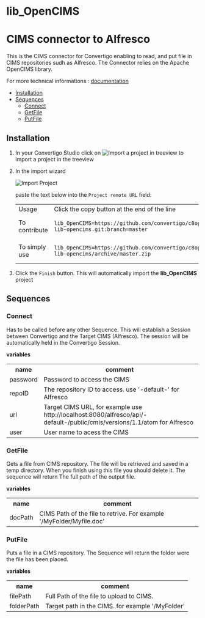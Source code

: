 


# lib_OpenCIMS

# CIMS connector to Alfresco

This is the CIMS connector for Convertigo enabling to read, and put file in CIMS repositories sudh as Alfresco. The Connector relies on the Apache OpenCIMS library.




For more technical informations : [documentation](./project.md)

- [Installation](#installation)
- [Sequences](#sequences)
    - [Connect](#connect)
    - [GetFile](#getfile)
    - [PutFile](#putfile)


## Installation

1. In your Convertigo Studio click on ![](https://github.com/convertigo/convertigo/blob/develop/eclipse-plugin-studio/icons/studio/project_import.gif?raw=true "Import a project in treeview") to import a project in the treeview
2. In the import wizard

   ![](https://github.com/convertigo/convertigo/blob/develop/eclipse-plugin-studio/tomcat/webapps/convertigo/templates/ftl/project_import_wzd.png?raw=true "Import Project")
   
   paste the text below into the `Project remote URL` field:
   <table>
     <tr><td>Usage</td><td>Click the copy button at the end of the line</td></tr>
     <tr><td>To contribute</td><td>

     ```
     lib_OpenCIMS=https://github.com/convertigo/c8oprj-lib-opencims.git:branch=master
     ```
     </td></tr>
     <tr><td>To simply use</td><td>

     ```
     lib_OpenCIMS=https://github.com/convertigo/c8oprj-lib-opencims/archive/master.zip
     ```
     </td></tr>
    </table>
3. Click the `Finish` button. This will automatically import the __lib_OpenCIMS__ project


## Sequences

### Connect

Has to be called before any other Sequence. This will establish a Session between Convertigo and the Target CIMS (Alfresco). The session will be automatically held in the Convertigo Session.

**variables**

<table>
<tr>
<th>name</th><th>comment</th>
</tr>
<tr>
<td>password</td><td>Password to access the CIMS</td>
</tr>
<tr>
<td>repoID</td><td>The repository ID to access. use '-default-' for Alfresco</td>
</tr>
<tr>
<td>url</td><td>Target CIMS URL, for example use http://localhost:8080/alfresco/api/-default-/public/cmis/versions/1.1/atom for Alfresco</td>
</tr>
<tr>
<td>user</td><td>User name to acess the CIMS</td>
</tr>
</table>

### GetFile

Gets a file from CIMS repository. The file will be retrieved and saved in a temp directory. When you finish using this file  you should delete it. The sequence will return The full path of the output file.


**variables**

<table>
<tr>
<th>name</th><th>comment</th>
</tr>
<tr>
<td>docPath</td><td>CIMS Path of the file to retrive. For example '/MyFolder/Myfile.doc'</td>
</tr>
</table>

### PutFile

Puts a file in a CIMS repository. The Sequence will return the folder were the file has been placed.


**variables**

<table>
<tr>
<th>name</th><th>comment</th>
</tr>
<tr>
<td>filePath</td><td>Full Path of the file to upload to CIMS. </td>
</tr>
<tr>
<td>folderPath</td><td>Target path in the CIMS. for example '/MyFolder'</td>
</tr>
</table>



